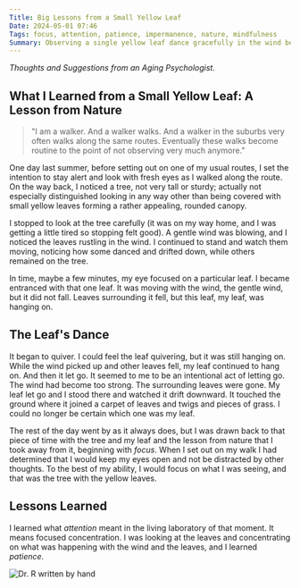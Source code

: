 ```yaml
---
Title: Big Lessons from a Small Yellow Leaf
Date: 2024-05-01 07:46
Tags: focus, attention, patience, impermanence, nature, mindfulness
Summary: Observing a single yellow leaf dance gracefully in the wind before falling taught valuable lessons, like the importance of focus, patience, being present, and accepting impermanence.
---
```


_Thoughts and Suggestions from an Aging Psychologist._

## What I Learned from a Small Yellow Leaf: A Lesson from Nature

> "I am a walker. And a walker walks. And a walker in the suburbs very often walks along the same routes. Eventually these walks become routine to the point of not observing very much anymore."

One day last summer, before setting out on one of my usual routes, I set the intention to stay alert and look with fresh eyes as I walked along the route. On the way back, I noticed a tree, not very tall or sturdy; actually not especially distinguished looking in any way other than being covered with small yellow leaves forming a rather appealing, rounded canopy.

I stopped to look at the tree carefully (it was on my way home, and I was getting a little tired so stopping felt good). A gentle wind was blowing, and I noticed the leaves rustling in the wind. I continued to stand and watch them moving, noticing how some danced and drifted down, while others remained on the tree.

In time, maybe a few minutes, my eye focused on a particular leaf. I became entranced with that one leaf. It was moving with the wind, the gentle wind, but it did not fall. Leaves surrounding it fell, but this leaf, my leaf, was hanging on.

## The Leaf's Dance

It began to quiver. I could feel the leaf quivering, but it was still hanging on. While the wind picked up and other leaves fell, my leaf continued to hang on. And then it let go. It seemed to me to be an intentional act of letting go. The wind had become too strong. The surrounding leaves were gone. My leaf let go and I stood there and watched it drift downward. It touched the ground where it joined a carpet of leaves and twigs and pieces of grass. I could no longer be certain which one was my leaf.

The rest of the day went by as it always does, but I was drawn back to that piece of time with the tree and my leaf and the lesson from nature that I took away from it, beginning with _focus_. When I set out on my walk I had determined that I would keep my eyes open and not be distracted by other thoughts. To the best of my ability, I would focus on what I was seeing, and that was the tree with the yellow leaves.

## Lessons Learned

I learned what _attention_ meant in the living laboratory of that moment. It means focused concentration. I was looking at the leaves and concentrating on what was happening with the wind and the leaves, and I learned _patience_.

![Dr. R written by hand]({static}/images/dr_r_sm.png)
